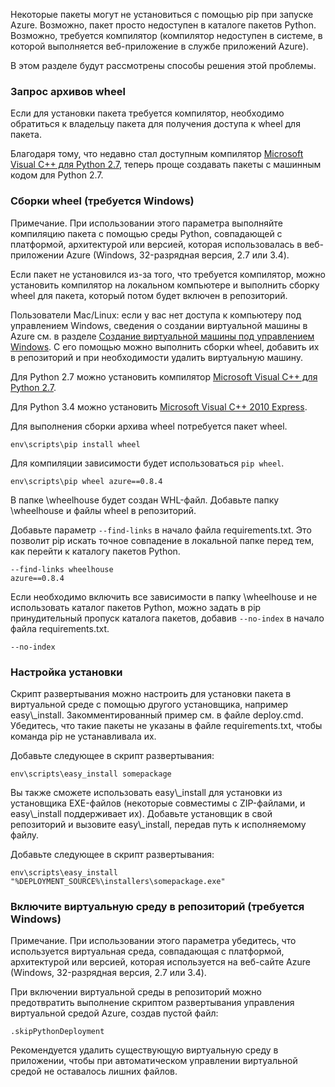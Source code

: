 Некоторые пакеты могут не установиться с помощью pip при запуске Azure. Возможно, пакет просто недоступен в каталоге пакетов Python. Возможно, требуется компилятор (компилятор недоступен в системе, в которой выполняется веб-приложение в службе приложений Azure).

В этом разделе будут рассмотрены способы решения этой проблемы.

### Запрос архивов wheel

Если для установки пакета требуется компилятор, необходимо обратиться к владельцу пакета для получения доступа к wheel для пакета.

Благодаря тому, что недавно стал доступным компилятор [Microsoft Visual C++ для Python 2.7][], теперь проще создавать пакеты с машинным кодом для Python 2.7.

### Сборки wheel (требуется Windows)

Примечание. При использовании этого параметра выполняйте компиляцию пакета с помощью среды Python, совпадающей с платформой, архитектурой или версией, которая использовалась в веб-приложении Azure (Windows, 32-разрядная версия, 2.7 или 3.4).

Если пакет не установился из-за того, что требуется компилятор, можно установить компилятор на локальном компьютере и выполнить сборку wheel для пакета, который потом будет включен в репозиторий.

Пользователи Mac/Linux: если у вас нет доступа к компьютеру под управлением Windows, сведения о создании виртуальной машины в Azure см. в разделе [Создание виртуальной машины под управлением Windows][]. С его помощью можно выполнить сборки wheel, добавить их в репозиторий и при необходимости удалить виртуальную машину.

Для Python 2.7 можно установить компилятор [Microsoft Visual C++ для Python 2.7][].

Для Python 3.4 можно установить [Microsoft Visual C++ 2010 Express][].

Для выполнения сборки архива wheel потребуется пакет wheel.

    env\scripts\pip install wheel

Для компиляции зависимости будет использоваться `pip wheel`.

    env\scripts\pip wheel azure==0.8.4

В папке \\wheelhouse будет создан WHL-файл. Добавьте папку \\wheelhouse и файлы wheel в репозиторий.

Добавьте параметр `--find-links` в начало файла requirements.txt. Это позволит pip искать точное совпадение в локальной папке перед тем, как перейти к каталогу пакетов Python.

    --find-links wheelhouse
    azure==0.8.4

Если необходимо включить все зависимости в папку \\wheelhouse и не использовать каталог пакетов Python, можно задать в pip принудительный пропуск каталога пакетов, добавив `--no-index` в начало файла requirements.txt.

    --no-index

### Настройка установки

Скрипт развертывания можно настроить для установки пакета в виртуальной среде с помощью другого установщика, например easy\\_install. Закомментированный пример см. в файле deploy.cmd. Убедитесь, что такие пакеты не указаны в файле requirements.txt, чтобы команда pip не устанавливала их.

Добавьте следующее в скрипт развертывания:

    env\scripts\easy_install somepackage

Вы также сможете использовать easy\\_install для установки из установщика EXE-файлов (некоторые совместимы с ZIP-файлами, и easy\\_install поддерживает их). Добавьте установщик в свой репозиторий и вызовите easy\\_install, передав путь к исполняемому файлу.

Добавьте следующее в скрипт развертывания:

    env\scripts\easy_install "%DEPLOYMENT_SOURCE%\installers\somepackage.exe"

### Включите виртуальную среду в репозиторий (требуется Windows)

Примечание. При использовании этого параметра убедитесь, что используется виртуальная среда, совпадающая с платформой, архитектурой или версией, которая используется на веб-сайте Azure (Windows, 32-разрядная версия, 2.7 или 3.4).

При включении виртуальной среды в репозиторий можно предотвратить выполнение скриптом развертывания управления виртуальной средой Azure, создав пустой файл:

    .skipPythonDeployment

Рекомендуется удалить существующую виртуальную среду в приложении, чтобы при автоматическом управлении виртуальной средой не оставалось лишних файлов.


[Создание виртуальной машины под управлением Windows]: http://azure.microsoft.com/documentation/articles/virtual-machines-windows-hero-tutorial/
[Microsoft Visual C++ для Python 2.7]: http://aka.ms/vcpython27
[Microsoft Visual C++ 2010 Express]: http://go.microsoft.com/?linkid=9709949

<!---HONumber=AcomDC_0323_2016-->